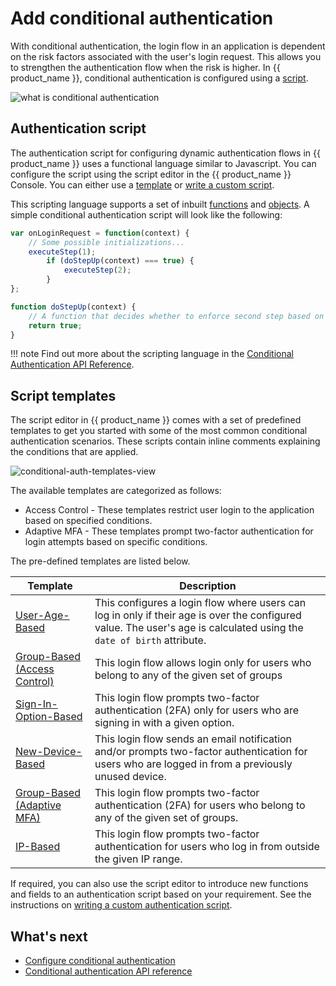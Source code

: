 # Add conditional authentication

With conditional authentication, the login flow in an application is dependent on the risk factors associated with the user's login request.
This allows you to strengthen the authentication flow when the risk is higher. In {{ product_name }}, conditional authentication is configured using a [script](#authentication-script).

![what is conditional authentication]({{base_path}}/assets/img/guides/conditional-auth/conditional-auth-intro.png)

## Authentication script

The authentication script for configuring dynamic authentication flows in {{ product_name }} uses a functional language similar to Javascript. You can configure the script using the script editor in the {{ product_name }} Console. You can either use a [template](#script-templates) or [write a custom script]({{base_path}}/guides/authentication/conditional-auth/write-your-first-script/).

This scripting language supports a set of inbuilt [functions]({{base_path}}/references/conditional-auth/api-reference/#utility-functions) and [objects]({{base_path}}/references/conditional-auth/api-reference/#object-reference). A simple conditional authentication script will look like the following:

```js
var onLoginRequest = function(context) {
    // Some possible initializations...
    executeStep(1);
        if (doStepUp(context) === true) { 
            executeStep(2);
        }
};

function doStepUp(context) {
    // A function that decides whether to enforce second step based on the request context.
    return true;
}
```

!!! note
    Find out more about the scripting language in the [Conditional Authentication API Reference]({{base_path}}/references/conditional-auth/api-reference/).

## Script templates

The script editor in {{ product_name }} comes with a set of predefined templates to get you started with some of the most common conditional authentication scenarios. These scripts contain inline comments explaining the conditions that are applied.

![conditional-auth-templates-view]({{base_path}}/assets/img/guides/conditional-auth/conditional-auth-templates.png)<br>

<!--
You can define scripts that can consider the following evaluation criteria:

- User attributes
- User behavior
- Authentication Request Attributes
- Application attributes

You can define dynamic authentication flows that can perform actions similar to the following:

- Control the authentication step selection
- Change user attributes
- Send email notifications
- Redirect users to an error page etc. 

We will discuss the scenario that the template covers, the prerequisites, the
required parameters, the default authentication steps, and how you can try out the behavior of this template.
-->

The available templates are categorized as follows:
- Access Control - These templates restrict user login to the application based on specified conditions.
- Adaptive MFA - These templates prompt two-factor authentication for login attempts based on specific conditions.

The pre-defined templates are listed below.

| Template  | Description |
|-----------|-------------|
| [User-Age-Based]({{base_path}}/guides/authentication/conditional-auth/user-age-based-template/) | This configures a login flow where users can log in only if their age is over the configured value. The user's age is calculated using the `date of birth` attribute. |
| [Group-Based (Access Control)]({{base_path}}/guides/authentication/conditional-auth/group-based-template-access-control/) | This login flow allows login only for users who belong to any of the given set of groups  |
| [Sign-In-Option-Based]({{base_path}}/guides/authentication/conditional-auth/sign-in-option-based-template/) | This login flow prompts two-factor authentication (2FA) only for users who are signing in with a given option.  |
| [New-Device-Based]({{base_path}}/guides/authentication/conditional-auth/new-device-based-template/) | This login flow sends an email notification and/or prompts two-factor authentication for users who are logged in from a previously unused device. |
| [Group-Based (Adaptive MFA)]({{base_path}}/guides/authentication/conditional-auth/group-based-template/)  | This login flow prompts two-factor authentication (2FA) for users who belong to any of the given set of groups. |
| [IP-Based]({{base_path}}/guides/authentication/conditional-auth/ip-based-template/) | This login flow prompts two-factor authentication for users who log in from outside the given IP range. |

If required, you can also use the script editor to introduce new functions and fields to an authentication script based on your requirement. See the instructions on [writing a custom authentication script]({{base_path}}/guides/authentication/conditional-auth/write-your-first-script/).

## What's next

- [Configure conditional authentication]({{base_path}}/guides/authentication/conditional-auth/configure-conditional-auth.md)
- [Conditional authentication API reference]({{base_path}}/references/conditional-auth/api-reference/)
